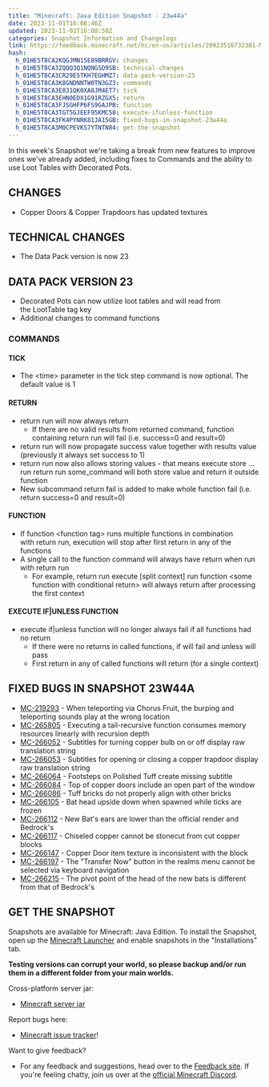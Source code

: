 ```yaml
---
title: "Minecraft: Java Edition Snapshot - 23w44a"
date: 2023-11-01T16:08:46Z
updated: 2023-11-01T16:08:50Z
categories: Snapshot Information and Changelogs
link: https://feedback.minecraft.net/hc/en-us/articles/20923516732301-Minecraft-Java-Edition-Snapshot-23w44a
hash:
  h_01HE5T8CA2KQGJMN15E89BRRGV: changes
  h_01HE5T8CA3ZQQQ3Q1NQNGSD9SB: technical-changes
  h_01HE5T8CA3CR29E5TKH7EGHMZ7: data-pack-version-23
  h_01HE5T8CA3K8GNDNNTW0TN3GZ3: commands
  h_01HE5T8CA3E831QK0XA8JM4ET7: tick
  h_01HE5T8CA3EHN0EDX1G91RZGX5: return
  h_01HE5T8CA3FJSGHFP6FS9GAJPB: function
  h_01HE5T8CA3TGT5GJEEF95KMC58: execute-ifunless-function
  h_01HE5T8CA3FK4PYNRK81JA15GB: fixed-bugs-in-snapshot-23w44a
  h_01HE5T8CA3M0CPEVKS7YTNTN84: get-the-snapshot
---
```


In this week's Snapshot we're taking a break from new features to improve ones we've already added, including fixes to Commands and the ability to use Loot Tables with Decorated Pots.

## CHANGES

- Copper Doors & Copper Trapdoors has updated textures

## TECHNICAL CHANGES

- The Data Pack version is now 23

## DATA PACK VERSION 23

- Decorated Pots can now utilize loot tables and will read from the LootTable tag key
- Additional changes to command functions

### COMMANDS

#### TICK

- The \<time\> parameter in the tick step command is now optional. The default value is 1

#### RETURN

- return run will now always return
  - If there are no valid results from returned command, function containing return run will fail (i.e. success=0 and result=0)
- return run will now propagate success value together with results value (previously it always set success to 1)
- return run now also allows storing values - that means execute store ... run return run some_command will both store value and return it outside function
- New subcommand return fail is added to make whole function fail (i.e. return success=0 and result=0)

#### FUNCTION

- If function \<function tag\> runs multiple functions in combination with return run, execution will stop after first return in any of the functions
- A single call to the function command will always have return when run with return run
  - For example, return run execute \[split context\] run function \<some function with conditional return\> will always return after processing the first context

#### EXECUTE IF\|UNLESS FUNCTION

- execute if\|unless function will no longer always fail if all functions had no return
  - If there were no returns in called functions, if will fail and unless will pass
  - First return in any of called functions will return (for a single context)

## FIXED BUGS IN SNAPSHOT 23W44A

- [MC-219293](https://bugs.mojang.com/browse/MC-219293) - When teleporting via Chorus Fruit, the burping and teleporting sounds play at the wrong location
- [MC-265805](https://bugs.mojang.com/browse/MC-265805) - Executing a tail-recursive function consumes memory resources linearly with recursion depth
- [MC-266052](https://bugs.mojang.com/browse/MC-266052) - Subtitles for turning copper bulb on or off display raw translation string
- [MC-266053](https://bugs.mojang.com/browse/MC-266053) - Subtitles for opening or closing a copper trapdoor display raw translation string
- [MC-266064](https://bugs.mojang.com/browse/MC-266064) - Footsteps on Polished Tuff create missing subtitle
- [MC-266084](https://bugs.mojang.com/browse/MC-266084) - Top of copper doors include an open part of the window
- [MC-266086](https://bugs.mojang.com/browse/MC-266086) - Tuff bricks do not properly align with other bricks
- [MC-266105](https://bugs.mojang.com/browse/MC-266105) - Bat head upside down when spawned while ticks are frozen
- [MC-266112](https://bugs.mojang.com/browse/MC-266112) - New Bat's ears are lower than the official render and Bedrock's
- [MC-266117](https://bugs.mojang.com/browse/MC-266117) - Chiseled copper cannot be stonecut from cut copper blocks
- [MC-266147](https://bugs.mojang.com/browse/MC-266147) - Copper Door item texture is inconsistent with the block
- [MC-266197](https://bugs.mojang.com/browse/MC-266197) - The "Transfer Now" button in the realms menu cannot be selected via keyboard navigation
- [MC-266215](https://bugs.mojang.com/browse/MC-266215) - The pivot point of the head of the new bats is different from that of Bedrock's

## GET THE SNAPSHOT

Snapshots are available for Minecraft: Java Edition. To install the Snapshot, open up the [Minecraft Launcher](https://www.minecraft.net/download.html) and enable snapshots in the "Installations" tab.

**Testing versions can corrupt your world, so please backup and/or run them in a different folder from your main worlds.**

Cross-platform server jar:

- [Minecraft server jar](https://piston-data.mojang.com/v1/objects/009b4831cdda78d8f9b235265e45d0bf14a920da/server.jar)

Report bugs here:

- [Minecraft issue tracker](https://bugs.mojang.com/projects/MC/summary)!

Want to give feedback?

- For any feedback and suggestions, head over to the [Feedback site](https://feedback.minecraft.net/). If you're feeling chatty, join us over at the [official Minecraft Discord](https://discordapp.com/invite/minecraft).
